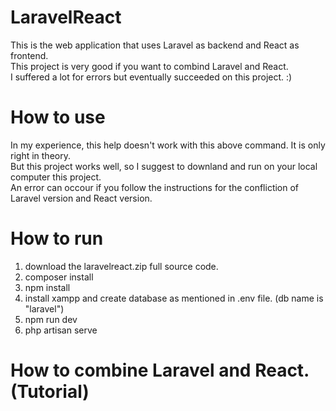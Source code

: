 # LaravelReact

This is the web application that uses Laravel as backend and React as frontend.<br/>
This project is very good if you want to combind Laravel and React.<br/>
I suffered a lot for errors but eventually succeeded on this project. :) <br/>

# How to use

In my experience, this help doesn't work with this above command. It is only right in theory. <br/>
But this project works well, so I suggest to downland and run on your local computer this project. <br/>
An error can occour if you follow the instructions for the confliction of Laravel version and React version. <br/>

# How to run 

1. download the laravelreact.zip full source code. <br/>
2. composer install <br/>
3. npm install <br/>
4. install xampp and create database as mentioned in .env file. (db name is "laravel") <br/>
5. npm run dev <br/>
6. php artisan serve <br/>

# How to combine Laravel and React. (Tutorial)
